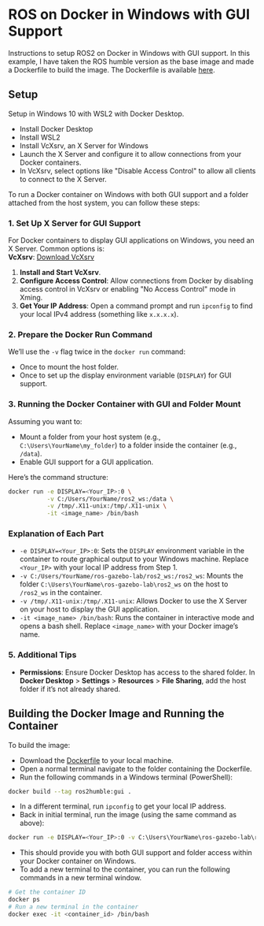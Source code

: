 # ROS on Docker in Windows with GUI Support

Instructions to setup ROS2 on Docker in Windows with GUI support. In this example, I have taken the ROS humble version as the base image and made a Dockerfile to build the image. The Dockerfile is available [here](/Files/Dockerfile).

## Setup

Setup in Windows 10 with WSL2 with Docker Desktop.  

* Install Docker Desktop
* Install WSL2
* Install VcXsrv, an X Server for Windows
* Launch the X Server and configure it to allow connections from your Docker containers.
* In VcXsrv, select options like "Disable Access Control" to allow all clients to connect to the X Server.

To run a Docker container on Windows with both GUI support and a folder attached from the host system, you can follow these steps:

### 1. Set Up X Server for GUI Support

For Docker containers to display GUI applications on Windows, you need an X Server. Common options is:  
**VcXsrv**: [Download VcXsrv](https://sourceforge.net/projects/vcxsrv/)

1. **Install and Start VcXsrv**.
2. **Configure Access Control**: Allow connections from Docker by disabling access control in VcXsrv or enabling "No Access Control" mode in Xming.
3. **Get Your IP Address**: Open a command prompt and run `ipconfig` to find your local IPv4 address (something like `x.x.x.x`).

### 2. Prepare the Docker Run Command

We’ll use the `-v` flag twice in the `docker run` command:

* Once to mount the host folder.
* Once to set up the display environment variable (`DISPLAY`) for GUI support.

### 3. Running the Docker Container with GUI and Folder Mount

Assuming you want to:

* Mount a folder from your host system (e.g., `C:\Users\YourName\my_folder`) to a folder inside the container (e.g., `/data`).
* Enable GUI support for a GUI application.

Here’s the command structure:

```bash
docker run -e DISPLAY=<Your_IP>:0 \
           -v C:/Users/YourName/ros2_ws:/data \
           -v /tmp/.X11-unix:/tmp/.X11-unix \
           -it <image_name> /bin/bash
```

### Explanation of Each Part

* `-e DISPLAY=<Your_IP>:0`: Sets the `DISPLAY` environment variable in the container to route graphical output to your Windows machine. Replace `<Your_IP>` with your local IP address from Step 1.
* `-v C:/Users/YourName/ros-gazebo-lab/ros2_ws:/ros2_ws`: Mounts the folder `C:\Users\YourName\ros-gazebo-lab\ros2_ws` on the host to `/ros2_ws` in the container.
* `-v /tmp/.X11-unix:/tmp/.X11-unix`: Allows Docker to use the X Server on your host to display the GUI application.
* `-it <image_name> /bin/bash`: Runs the container in interactive mode and opens a bash shell. Replace `<image_name>` with your Docker image’s name.

### 5. Additional Tips

* **Permissions**: Ensure Docker Desktop has access to the shared folder. In **Docker Desktop** > **Settings** > **Resources** > **File Sharing**, add the host folder if it’s not already shared.

## Building the Docker Image and Running the Container

To build the image:  

* Download the [Dockerfile](/Files/Dockerfile) to your local machine.
* Open a normal terminal navigate to the folder containing the Dockerfile.
* Run the following commands in a Windows terminal (PowerShell):  

```bash
docker build --tag ros2humble:gui .
```

* In a different terminal, run `ipconfig` to get your local IP address.
* Back in initial terminal, run the image (using the same command as above):

```bash
docker run -e DISPLAY=<Your_IP>:0 -v C:\Users\YourName\ros-gazebo-lab\ros2_ws:/ros2_ws -v /tmp/.X11-unix:/tmp/.X11-unix -it ros2humble:gui
```

* This should provide you with both GUI support and folder access within your Docker container on Windows.
* To add a new terminal to the container, you can run the following commands in a new terminal window.

```bash
# Get the container ID
docker ps
# Run a new terminal in the container
docker exec -it <container_id> /bin/bash
```
